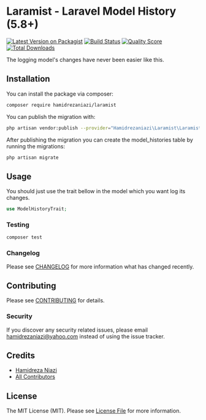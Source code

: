 # Laramist - Laravel Model History (5.8+)

[![Latest Version on Packagist](https://img.shields.io/packagist/v/hamidrezaniazi/laramist.svg?style=flat-square)](https://packagist.org/packages/hamidrezaniazi/laramist)
[![Build Status](https://img.shields.io/travis/hamidrezaniazi/laramist/master.svg?style=flat-square)](https://travis-ci.org/hamidrezaniazi/laramist)
[![Quality Score](https://img.shields.io/scrutinizer/g/hamidrezaniazi/laramist.svg?style=flat-square)](https://scrutinizer-ci.com/g/hamidrezaniazi/laramist)
[![Total Downloads](https://img.shields.io/packagist/dt/hamidrezaniazi/laramist.svg?style=flat-square)](https://packagist.org/packages/hamidrezaniazi/laramist)

The logging model's changes have never been easier like this.

## Installation

You can install the package via composer:
```bash
composer require hamidrezaniazi/laramist
```
You can publish the migration with:
```bash
php artisan vendor:publish --provider="Hamidrezaniazi\Laramist\LaramistServiceProvider" --tag="migrations"
```
After publishing the migration you can create the model_histories table by running the migrations:
```bash
php artisan migrate
```

## Usage
You should just use the trait bellow in the model which you want log its changes.
``` php
use ModelHistoryTrait;
```

### Testing

``` bash
composer test
```

### Changelog

Please see [CHANGELOG](CHANGELOG.md) for more information what has changed recently.

## Contributing

Please see [CONTRIBUTING](CONTRIBUTING.md) for details.

### Security

If you discover any security related issues, please email hamidrezaniazi@yahoo.com instead of using the issue tracker.

## Credits

- [Hamidreza Niazi](https://github.com/hamidrezaniazi)
- [All Contributors](../../contributors)

## License

The MIT License (MIT). Please see [License File](LICENSE.md) for more information.

